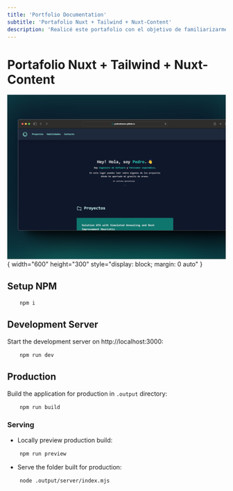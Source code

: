 ```yaml
---
title: 'Portfolio Documentation'
subtitle: 'Portafolio Nuxt + Tailwind + Nuxt-Content'
description: 'Realicé este portafolio con el objetivo de familiarizarme con NuxtJS y Tailwind, además de proporcionarme un espacio para exhibir mis proyectos y habilidades. Pasa a ver los problemas que se me presentaron y cómo los solucioné!'
---
```


# Portafolio Nuxt + Tailwind + Nuxt-Content

![MOBILE](/portafolio/documentation/shot.so.alternative.png){ width="600" height="300" style="display: block; margin: 0 auto" }

## Setup NPM

```bash
    npm i
```

## Development Server

Start the development server on http://localhost:3000:

```bash
    npm run dev
```

## Production

Build the application for production in `.output` directory:

```bash
    npm run build
```

### Serving 
- Locally preview production build:

```bash
    npm run preview
```
 
- Serve the folder built for production:

```bash
    node .output/server/index.mjs
```